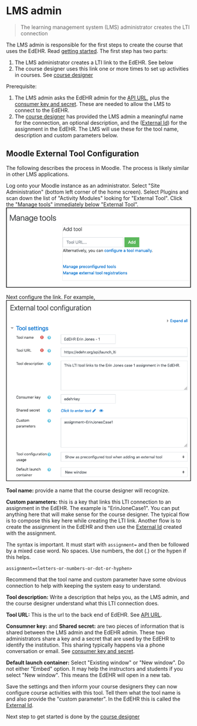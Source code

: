 # LMS admin

> The learning management system (LMS) administrator creates the LTI connection

The LMS admin is responsible for the first steps to create the course that uses the EdEHR.  Read [getting started](/#getting-started). The first step has two parts:
1. The LMS administrator creates a LTI link to the EdEHR. See below 
1. The course designer uses this link one or more times to set up activities in courses. See [course designer](/course-designer/)
    
Prerequisite: 
1. The LMS admin asks the EdEHR admin for the [API URL](/shared/definitions.md#api-url), plus the [consumer key and secret](/shared/definitions.md#consumer-key). These are needed to allow the LMS to connect to the EdEHR.
1. The [course designer](/shared/definitions.md#course-designer) has provided the LMS admin a meaningful name for the connection, an optional description, and the ([External Id](/shared/definitions.md#external-id)) for the assignment in the EdEHR.  The LMS will use these for the tool name, description and custom parameters below.


## Moodle External Tool Configuration

The following describes the process in Moodle.  The process is likely similar in other LMS applications. 

Log onto your Moodle instance as an administrator.  Select "Site Administration" (bottom left corner of the home screen).  Select Plugins and scan down the list of "Activity Modules" looking for "External Tool".  Click the "Manage tools" immediately below "External Tool".
![1]

Next configure the link.  For example,
![2]

**Tool name:**  provide a name that the course designer will recognize. 

**Custom parameters:** this is a key that links this LTI connection to an assignment in the EdEHR. The example is "ErinJoneCase1". You can put anything here that will make sense for the course designer. The typical flow is to compose this key here while creating the LTI link. Another flow is to create the assignment in the EdEHR and then use the [External Id](/shared/definitions.md#external-id) created with the assignment.

The syntax is important. It must start with ```assignment=``` and then be followed by a mixed case word. No spaces. Use numbers, the dot (.) or the hypen if this helps.
```
assignment=<letters-or-numbers-or-dot-or-hyphen>
``` 

Recommend that the tool name and custom parameter have some obvious connection to help with keeping the system easy to understand. 

**Tool description:** Write a description that helps you, as the LMS admin, and the course designer understand what this LTI connection does.

**Tool URL:** This is the url to the back end of EdEHR. See [API URL](/shared/definitions.md#api-url). 

**Consumner key:** and **Shared secret:** are two pieces of information that is shared between the LMS admin and the EdEHR admin.  These two administrators share a key and a secret that are used by the EdEHR to identify the institution.  This sharing typically happens via a phone conversation or email.  See [consumer key and secret](/shared/definitions.md#consumer-key). 

**Default launch container:** Select "Existing window" or "New window".  Do not either "Embed" option. It may help the instructors and students if you select "New window". This means the EdEHR will open in a new tab.

Save the settings and then inform your course designers they can now configure course activities with this tool. Tell them what the tool name is and also provide the "custom parameter".  In the EdEHR this is called the [External Id](/shared/definitions.md#external-id).


Next step to get started is done by the [course designer](/course-designer)

[1]: ../images/moodle-manage-tool.png "Manage external tool in Moodle" 
[2]: ../images/moodle-external-tool-config.png "External tool configuration in Moodle"


